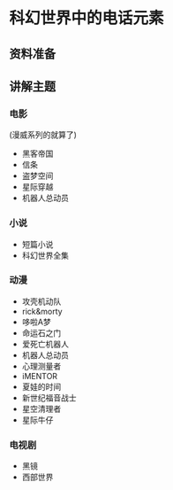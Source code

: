 # 科幻世界中的电话元素


## 资料准备





## 讲解主题


### 电影
(漫威系列的就算了)

* 黑客帝国
* 信条
* 盗梦空间
* 星际穿越
* 机器人总动员

### 小说

* 短篇小说
* 科幻世界全集

### 动漫

* 攻壳机动队
* rick&morty 
* 哆啦A梦
* 命运石之门
* 爱死亡机器人
* 机器人总动员
* 心理测量者
* iMENTOR
* 夏娃的时间
* 新世纪福音战士
* 星空清理者
* 星际牛仔


### 电视剧

* 黑镜
* 西部世界